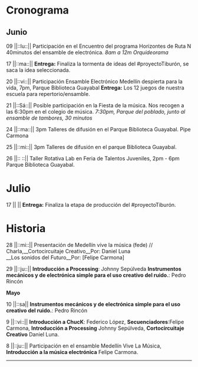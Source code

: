 # Cronograma

## Junio
09 ||::lu::|| Participación en el Encuentro del programa Horizontes de Ruta N 40minutos del ensamble de electrónica.
*8am a 12m Orquideorama*

17 ||::ma::|| __Entrega:__ Finaliza la tormenta de ideas del #proyectoTiburón, se saca la idea seleccionada.

20 ||::vi::|| Participación Ensamble Electrónico Medellín despierta para la vida, 7pm, Parque Biblioteca Guayabal __Entrega:__ Los 12 juegos de nuestra escuela para repertorio/ensamble.

21 ||::Sá::|| Posible participación en la Fiesta de la música. Nos recogen a las 6:30pm en el colegio de música.
*7:30pm, Parque del poblado, junto al ensamble de tambores, 30 minutos*

24 ||::ma::|| 3pm Talleres de difusión en el Parque Biblioteca Guayabal. Pipe Carmona

25 ||::mi::|| 3pm Talleres de difusión en el parque Biblioteca Guayabal.

26 ||:: ::|| Taller Rotativa Lab en Feria de Talentos Juveniles, 2pm - 6pm Parque Biblioteca Guayabal.

# Julio

17 || || __Entrega:__ Finaliza la etapa de producción del #proyectoTiburón.



# Historia
28 ||::mi::|| Presentación de Medellín vive la música (fede) // Charla,__Cortocircuitaje Creativo__Por: Daniel Luna<br>__Los sonidos del Futuro__Por: [Felipe Carmona]

29 ||::ju::|| __Introducción a Processing__: Johnny Sepúlveda __Instrumentos mecánicos y de electrónica simple para el uso creativo del ruido.__: Pedro Rincón<br>

__Mayo__

10 ||::sa|| __Instrumentos mecánicos y de electrónica simple para el uso creativo del ruido.__: Pedro Rincón<br>

9 ||::vi::|| __Introducción a ChucK__: Federico López, __Secuenciadores__:Felipe Carmona, __Introducción a Processing__ Johnny Sepúlveda, __Cortocircuitaje Creativo__ Daniel Luna.

8 ||::ju::|| Participación en el ensamble Medellín Vive La Música, __Introducción a la música electrónica__ Felipe Carmona.


----




